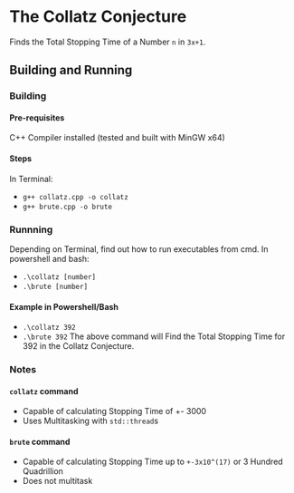 # The Collatz Conjecture
Finds the Total Stopping Time of a Number ```n``` in ```3x+1```.

## Building and Running
### Building
#### Pre-requisites
C++ Compiler installed (tested and built with MinGW x64)

#### Steps
In Terminal:
* ```g++ collatz.cpp -o collatz```
* ```g++ brute.cpp -o brute```


### Runnning
Depending on Terminal, find out how to run executables from cmd.
In powershell and bash:
* ```.\collatz [number]```
* ```.\brute [number]```

#### Example in Powershell/Bash
* ```.\collatz 392```
* ```.\brute 392```
The above command will Find the Total Stopping Time for 392 in the Collatz Conjecture.

### Notes
#### ```collatz``` command
* Capable of calculating Stopping Time of +- 3000
* Uses Multitasking with ```std::thread```s

#### ```brute``` command
* Capable of calculating Stopping Time up to ```+-3x10^(17)``` or 3 Hundred Quadrillion
* Does not multitask
